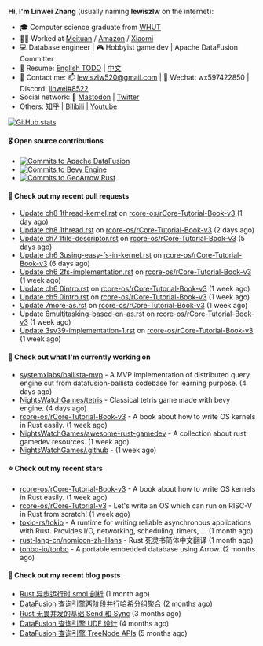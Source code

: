 **Hi, I'm Linwei Zhang** (usually naming **lewiszlw** on the internet):
- 🎓 Computer science graduate from [WHUT](https://en.wikipedia.org/wiki/Wuhan_University_of_Technology)
- 👨‍💻 Worked at [Meituan](https://about.meituan.com/home) / [Amazon](https://www.amazon.com/) / [Xiaomi](https://www.mi.com/)
- 💻 Database engineer | 🎮 Hobbyist game dev | Apache DataFusion Committer
- 📄 Resume: [English TODO](https://github.com/lewiszlw/lewiszlw/blob/main/Resume_EN.md) | [中文](https://github.com/lewiszlw/lewiszlw/blob/main/Resume_CN.md)
- 📱 Contact me: 📫 [lewiszlw520@gmail.com](mailto:lewiszlw520@gmail.com) | 💬 Wechat: wx597422850 | Discord: [linwei#8522](http://discordapp.com/users/891664307035713576)
- Social network: 🦣 [Mastodon](https://mastodon.world/@lewiszlw) | [Twitter](https://twitter.com/lewiszlw)
- Others: [知乎](https://www.zhihu.com/people/tian-qian-zhu-wu-ya) | [Bilibili](https://space.bilibili.com/43876861) | [Youtube](https://www.youtube.com/channel/UCnvri1tqAjxsp9nGQ63zUNw)

[![GitHub stats](https://github-readme-stats.vercel.app/api?username=lewiszlw&count_private=true&show_icons=true&theme=solarized-dark&include_all_commits=true)](https://github.com/anuraghazra/github-readme-stats)

#### 🎖️ Open source contributions
- [![Commits to Apache DataFusion](https://img.shields.io/github/commit-activity/t/apache/datafusion?authorFilter=lewiszlw&style=social&label=Apache%20DataFusion)](https://github.com/apache/datafusion/commits?author=lewiszlw)
- [![Commits to Bevy Engine](https://img.shields.io/github/commit-activity/t/bevyengine/bevy?authorFilter=lewiszlw&style=social&label=Bevy%20Engine)](https://github.com/bevyengine/bevy/commits?author=lewiszlw)
- [![Commits to GeoArrow Rust](https://img.shields.io/github/commit-activity/t/geoarrow/geoarrow-rs?authorFilter=lewiszlw&style=social&label=GeoArrow%20Rust)](https://github.com/geoarrow/geoarrow-rs/commits?author=lewiszlw)

#### 🔨 Check out my recent pull requests

- [Update ch8 1thread-kernel.rst](https://github.com/rcore-os/rCore-Tutorial-Book-v3/pull/231) on [rcore-os/rCore-Tutorial-Book-v3](https://github.com/rcore-os/rCore-Tutorial-Book-v3) (1 day ago)
- [Update ch8 1thread.rst](https://github.com/rcore-os/rCore-Tutorial-Book-v3/pull/230) on [rcore-os/rCore-Tutorial-Book-v3](https://github.com/rcore-os/rCore-Tutorial-Book-v3) (2 days ago)
- [Update ch7 1file-descriptor.rst](https://github.com/rcore-os/rCore-Tutorial-Book-v3/pull/229) on [rcore-os/rCore-Tutorial-Book-v3](https://github.com/rcore-os/rCore-Tutorial-Book-v3) (5 days ago)
- [Update ch6 3using-easy-fs-in-kernel.rst](https://github.com/rcore-os/rCore-Tutorial-Book-v3/pull/227) on [rcore-os/rCore-Tutorial-Book-v3](https://github.com/rcore-os/rCore-Tutorial-Book-v3) (6 days ago)
- [Update ch6 2fs-implementation.rst](https://github.com/rcore-os/rCore-Tutorial-Book-v3/pull/226) on [rcore-os/rCore-Tutorial-Book-v3](https://github.com/rcore-os/rCore-Tutorial-Book-v3) (1 week ago)
- [Update ch6 0intro.rst](https://github.com/rcore-os/rCore-Tutorial-Book-v3/pull/225) on [rcore-os/rCore-Tutorial-Book-v3](https://github.com/rcore-os/rCore-Tutorial-Book-v3) (1 week ago)
- [Update ch5 0intro.rst](https://github.com/rcore-os/rCore-Tutorial-Book-v3/pull/224) on [rcore-os/rCore-Tutorial-Book-v3](https://github.com/rcore-os/rCore-Tutorial-Book-v3) (1 week ago)
- [Update 7more-as.rst](https://github.com/rcore-os/rCore-Tutorial-Book-v3/pull/223) on [rcore-os/rCore-Tutorial-Book-v3](https://github.com/rcore-os/rCore-Tutorial-Book-v3) (1 week ago)
- [Update 6multitasking-based-on-as.rst](https://github.com/rcore-os/rCore-Tutorial-Book-v3/pull/222) on [rcore-os/rCore-Tutorial-Book-v3](https://github.com/rcore-os/rCore-Tutorial-Book-v3) (1 week ago)
- [Update 3sv39-implementation-1.rst](https://github.com/rcore-os/rCore-Tutorial-Book-v3/pull/221) on [rcore-os/rCore-Tutorial-Book-v3](https://github.com/rcore-os/rCore-Tutorial-Book-v3) (1 week ago)

#### 👷 Check out what I'm currently working on

- [systemxlabs/ballista-mvp](https://github.com/systemxlabs/ballista-mvp) - A MVP implementation of distributed query engine cut from datafusion-ballista codebase for learning purpose.  (4 days ago)
- [NightsWatchGames/tetris](https://github.com/NightsWatchGames/tetris) - Classical tetris game made with bevy engine. (4 days ago)
- [rcore-os/rCore-Tutorial-Book-v3](https://github.com/rcore-os/rCore-Tutorial-Book-v3) - A book about how to write  OS kernels in Rust easily. (1 week ago)
- [NightsWatchGames/awesome-rust-gamedev](https://github.com/NightsWatchGames/awesome-rust-gamedev) - A collection about rust gamedev resources. (1 week ago)
- [NightsWatchGames/.github](https://github.com/NightsWatchGames/.github) -  (1 week ago)

#### ⭐ Check out my recent stars

- [rcore-os/rCore-Tutorial-Book-v3](https://github.com/rcore-os/rCore-Tutorial-Book-v3) - A book about how to write  OS kernels in Rust easily. (1 week ago)
- [rcore-os/rCore-Tutorial-v3](https://github.com/rcore-os/rCore-Tutorial-v3) - Let&#39;s write an OS which can run on RISC-V in Rust from scratch! (1 week ago)
- [tokio-rs/tokio](https://github.com/tokio-rs/tokio) - A runtime for writing reliable asynchronous applications with Rust. Provides I/O, networking, scheduling, timers, ... (1 month ago)
- [rust-lang-cn/nomicon-zh-Hans](https://github.com/rust-lang-cn/nomicon-zh-Hans) - Rust 死灵书简体中文翻译 (1 month ago)
- [tonbo-io/tonbo](https://github.com/tonbo-io/tonbo) - A portable embedded database using Arrow. (2 months ago)

#### 📜 Check out my recent blog posts

- [Rust 异步运行时 smol 剖析](https://systemxlabs.github.io/blog/smol-async-runtime/) (1 month ago)
- [DataFusion 查询引擎两阶段并行哈希分组聚合](https://systemxlabs.github.io/blog/datafusion-grouped-aggregations/) (2 months ago)
- [Rust 无畏并发的基础 Send 和 Sync](https://systemxlabs.github.io/blog/rust-send-sync/) (3 months ago)
- [DataFusion 查询引擎 UDF 设计](https://systemxlabs.github.io/blog/datafusion-udf/) (4 months ago)
- [DataFusion 查询引擎 TreeNode APIs](https://systemxlabs.github.io/blog/datafusion-tree-node-apis/) (5 months ago)